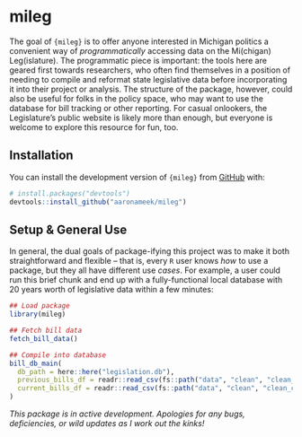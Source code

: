 
<!-- README.md is generated from README.Rmd. Please edit that file -->

# mileg

<!-- badges: start -->

<!-- badges: end -->

The goal of `{mileg}` is to offer anyone interested in Michigan politics
a convenient way of *programmatically* accessing data on the Mi(chigan)
Leg(islature). The programmatic piece is important: the tools here are
geared first towards researchers, who often find themselves in a
position of needing to compile and reformat state legislative data
before incorporating it into their project or analysis. The structure of
the package, however, could also be useful for folks in the policy
space, who may want to use the database for bill tracking or other
reporting. For casual onlookers, the Legislature’s public website is
likely more than enough, but everyone is welcome to explore this
resource for fun, too.

## Installation

You can install the development version of `{mileg}` from
[GitHub](https://github.com/) with:

``` r
# install.packages("devtools")
devtools::install_github("aaronameek/mileg")
```

## Setup & General Use

In general, the dual goals of package-ifying this project was to make it
both straightforward and flexible – that is, every `R` user knows *how*
to use a package, but they all have different use *cases*. For example,
a user could run this brief chunk and end up with a fully-functional
local database with 20 years worth of legislative data within a few
minutes:

``` r
## Load package
library(mileg)

## Fetch bill data
fetch_bill_data()

## Compile into database
bill_db_main(
  db_path = here::here("legislation.db"),
  previous_bills_df = readr::read_csv(fs::path("data", "clean", "clean_previous_bills", ext = "csv")),
  current_bills_df = readr::read_csv(fs::path("data", "clean", "clean_current_bills", ext = "csv"))
)
```

*This package is in active development. Apologies for any bugs,
deficiencies, or wild updates as I work out the kinks!*
